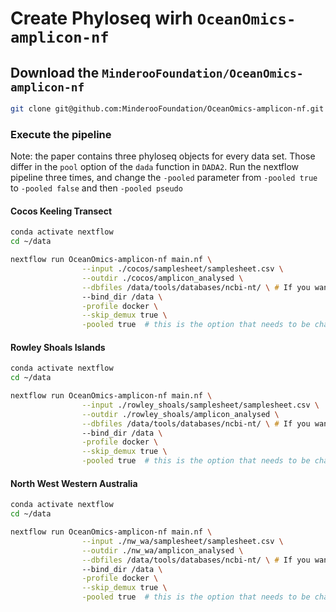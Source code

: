 # Create Phyloseq wirh `OceanOmics-amplicon-nf`

 
## Download the `MinderooFoundation/OceanOmics-amplicon-nf`

```zsh
git clone git@github.com:MinderooFoundation/OceanOmics-amplicon-nf.git
```

### Execute the pipeline

Note: the paper contains three phyloseq objects for every data set. Those differ in the `pool` option of the `dada` function in `DADA2`. Run the nextflow pipeline three times, and change the `-pooled` parameter from `-pooled true` to `-pooled false` and then `-pooled pseudo`

#### Cocos Keeling Transect   

```zsh
conda activate nextflow
cd ~/data

nextflow run OceanOmics-amplicon-nf main.nf \
                --input ./cocos/samplesheet/samplesheet.csv \
                --outdir ./cocos/amplicon_analysed \
                --dbfiles /data/tools/databases/ncbi-nt/ \ # If you want to blast against NCBI nt database, you need to first download it to your machine
                --bind_dir /data \
                -profile docker \
                --skip_demux true \
                -pooled true  # this is the option that needs to be changed to false and pseudo and re-run
```

#### Rowley Shoals Islands  

```zsh
conda activate nextflow
cd ~/data

nextflow run OceanOmics-amplicon-nf main.nf \
                --input ./rowley_shoals/samplesheet/samplesheet.csv \
                --outdir ./rowley_shoals/amplicon_analysed \
                --dbfiles /data/tools/databases/ncbi-nt/ \ # If you want to blast against NCBI nt database, you need to first download it to your machine
                --bind_dir /data \
                -profile docker \
                --skip_demux true \
                -pooled true  # this is the option that needs to be changed to false and pseudo and re-run
```

#### North West Western Australia  

```zsh
conda activate nextflow
cd ~/data

nextflow run OceanOmics-amplicon-nf main.nf \
                --input ./nw_wa/samplesheet/samplesheet.csv \
                --outdir ./nw_wa/amplicon_analysed \
                --dbfiles /data/tools/databases/ncbi-nt/ \ # If you want to blast against NCBI nt database, you need to first download it to your machine
                --bind_dir /data \
                -profile docker \
                --skip_demux true \
                -pooled true  # this is the option that needs to be changed to false and pseudo and re-run
```